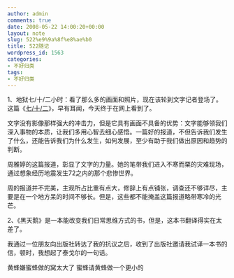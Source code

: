 ```yaml
---
author: admin
comments: true
date: 2008-05-22 14:00:20+00:00
layout: note
slug: 522%e9%9a%8f%e8%ae%b0
title: 522随记
wordpress_id: 1563
categories:
- 不好归类
tags:
- 不好归类
---
```


1、地狱七/十/二小时：看了那么多的画面和照片，现在该轮到文字记者登场了。这篇《[七/十/二](http://www.douban.com/group/topic/3232601/)》，早有耳闻，今天终于在网上看到了。

文字没有影像那样强大的冲击力，但是它具有画面不具备的优势：文字能够领我们深入事物的本质，让我们多用心智去细心感悟。一篇好的报道，不但告诉我们发生了什么，还能告诉我们为什么发生，如何发展，至少有助于我们做出原因和趋势的判断。

周雅婷的这篇报道，彰显了文字的力量。她的笔带我们进入不寒而栗的灾难现场，通过想象经历地震发生72之内的那个悲惨世界。

周的报道并不完美，主观所占比重有点大，修辞上有点铺张，调查还不够详尽，主要是在一个地方呆的时间不够长。但是，这些都不能掩盖这篇报道略带寒冷的光芒。

2、《黑天鹅》是一本能改变我们日常思维方式的书，但是，这本书翻译得实在太差了。

我通过一位朋友向出版社转达了我的抗议之后，收到了出版社邀请我试译一本书的信，顿时，我想起了泰戈尔的一句话。

黄蜂嫌蜜蜂做的窝太大了
蜜蜂请黄蜂做一个更小的

